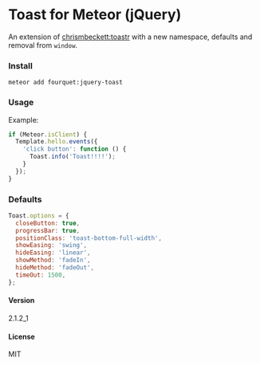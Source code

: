 # Toast for Meteor (jQuery)

An extension of [chrismbeckett:toastr](https://atmospherejs.com/chrismbeckett/toastr) with a new namespace, defaults and removal from `window`.

### Install
`meteor add fourquet:jquery-toast`

### Usage
Example:
```js
if (Meteor.isClient) {
  Template.hello.events({
    'click button': function () {
      Toast.info('Toast!!!!');
    }
  });
}
```
### Defaults
```js
Toast.options = {
  closeButton: true,
  progressBar: true,
  positionClass: 'toast-bottom-full-width',
  showEasing: 'swing',
  hideEasing: 'linear',
  showMethod: 'fadeIn',
  hideMethod: 'fadeOut',
  timeOut: 1500,
};
```
#### Version
2.1.2_1

#### License
MIT
